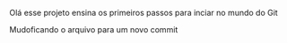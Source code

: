 Olá esse projeto ensina os primeiros passos para inciar no mundo do Git

Mudoficando o arquivo para um novo commit 